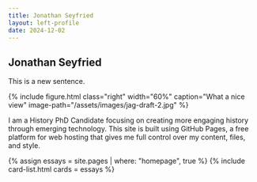 ```yaml
---
title: Jonathan Seyfried
layout: left-profile
date: 2024-12-02
---
```



## Jonathan Seyfried

This is a new sentence.

{% include figure.html
  class="right"
  width="60%"
  caption="What a nice view"
  image-path="/assets/images/jag-draft-2.jpg"
%}

I am a History PhD Candidate focusing on creating more engaging history through emerging technology. This site is built using GitHub Pages, a free platform for web hosting that gives me full control over my content, files, and style.

{% assign essays = site.pages | where: "homepage", true %}
{% include card-list.html cards = essays %}
